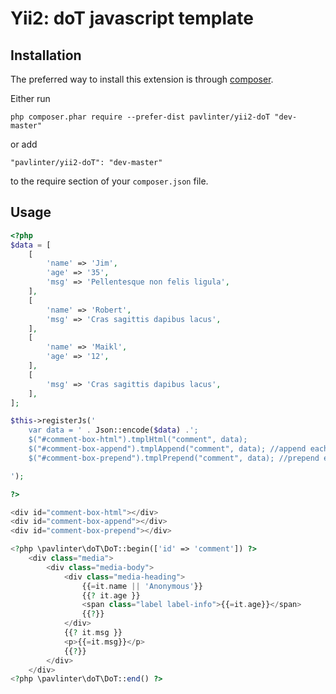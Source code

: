 Yii2: doT javascript template
=============================

Installation
-----------------------
The preferred way to install this extension is through [composer](http://getcomposer.org/download/).

Either run

```
php composer.phar require --prefer-dist pavlinter/yii2-doT "dev-master"
```

or add

```
"pavlinter/yii2-doT": "dev-master"
```

to the require section of your `composer.json` file.

Usage
-----------------------
```php
<?php
$data = [
    [
        'name' => 'Jim',
        'age' => '35',
        'msg' => 'Pellentesque non felis ligula',
    ],
    [
        'name' => 'Robert',
        'msg' => 'Cras sagittis dapibus lacus',
    ],
    [
        'name' => 'Maikl',
        'age' => '12',
    ],
    [
        'msg' => 'Cras sagittis dapibus lacus',
    ],
];

$this->registerJs('
    var data = ' . Json::encode($data) .';
    $("#comment-box-html").tmplHtml("comment", data);
    $("#comment-box-append").tmplAppend("comment", data); //append each
    $("#comment-box-prepend").tmplPrepend("comment", data); //prepend each

');

?>

<div id="comment-box-html"></div>
<div id="comment-box-append"></div>
<div id="comment-box-prepend"></div>

<?php \pavlinter\doT\DoT::begin(['id' => 'comment']) ?>
    <div class="media">
        <div class="media-body">
            <div class="media-heading">
                {{=it.name || 'Anonymous'}}
                {{? it.age }}
                <span class="label label-info">{{=it.age}}</span>
                {{?}}
            </div>
            {{? it.msg }}
            <p>{{=it.msg}}</p>
            {{?}}
        </div>
    </div>
<?php \pavlinter\doT\DoT::end() ?>
```
